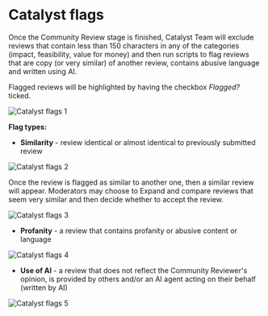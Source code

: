 # **Catalyst flags**
Once the Community Review stage is finished, Catalyst Team will exclude reviews that contain less than 150 characters in any of the categories (impact, feasibility, value for money) and then run scripts to flag reviews that are copy (or very similar) of another review, contains abusive language and written using AI.

Flagged reviews will be highlighted by having the checkbox *Flagged?* ticked.

![Catalyst flags 1](https://github.com/user-attachments/assets/556771e9-5ef6-44b8-817b-dd370630382e)

**Flag types:**
* **Similarity** - review identical or almost identical to previously submitted review

![Catalyst flags 2](https://github.com/user-attachments/assets/584758e0-d6de-401d-89b7-dec6836fb444)

Once the review is flagged as similar to another one, then a similar review will appear. Moderators may choose to Expand and compare reviews that seem very similar and then decide whether to accept the review.

![Catalyst flags 3](https://github.com/user-attachments/assets/2aada7f8-8422-4593-bd0e-79106b3192d1)

* **Profanity** - a review that contains profanity or abusive content or language

![Catalyst flags 4](https://github.com/user-attachments/assets/5a3530f7-58b3-4038-b503-339e58193bf1)

* **Use of AI** - a review that does not reflect the Community Reviewer's opinion, is provided by others and/or an AI agent acting on their behalf (written by AI)

![Catalyst flags 5](https://github.com/user-attachments/assets/bed50d88-4ebe-4dea-8c6d-b156c19adc2f)
